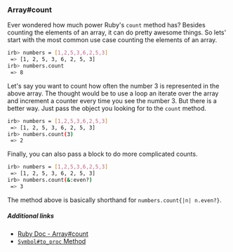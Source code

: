 ### Array#count

Ever wondered how much power Ruby's `count` method has? Besides counting the elements of an array, it can do pretty awesome things. So lets' start with the most common use case counting the elements of an array.

```bash
irb> numbers = [1,2,5,3,6,2,5,3]
 => [1, 2, 5, 3, 6, 2, 5, 3]
irb> numbers.count
 => 8
```

Let's say you want to count how often the number 3 is represented in the above array. The thought would be to use a loop an iterate over the array and increment a counter every time you see the number 3. But there is a better way. Just pass the object you looking for to the `count` method.

```bash
irb> numbers = [1,2,5,3,6,2,5,3]
 => [1, 2, 5, 3, 6, 2, 5, 3]
irb> numbers.count(3)
 => 2
```

Finally, you can also pass a block to do more complicated counts.

```bash
irb> numbers = [1,2,5,3,6,2,5,3]
 => [1, 2, 5, 3, 6, 2, 5, 3]
irb> numbers.count(&:even?)
 => 3
```

The method above is basically shorthand for `numbers.count{|n| n.even?}`.

##### Additional links

* [Ruby Doc - Array#count](https://ruby-doc.org/core-2.2.0/Array.html#method-i-count)
* [`Symbol#to_proc` Method](https://stackoverflow.com/questions/1217088/what-does-mapname-mean-in-ruby)
